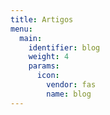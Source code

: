 ```yaml
---
title: Artigos
menu:
  main:
    identifier: blog
    weight: 4
    params:
      icon:
        vendor: fas
        name: blog
---
```

